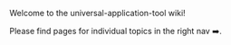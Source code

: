Welcome to the universal-application-tool wiki!

Please find pages for individual topics in the right nav ➡️.